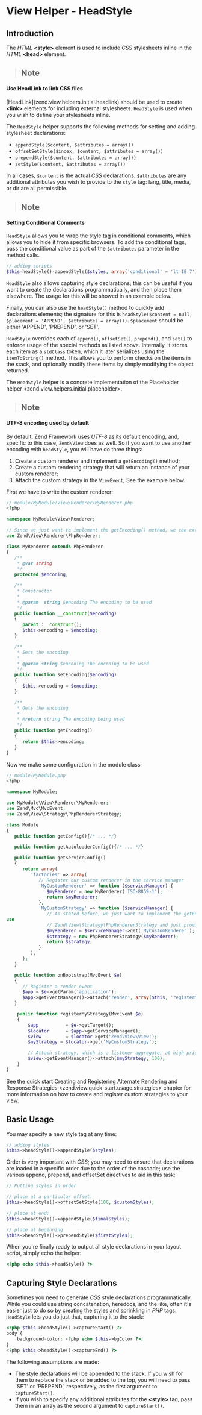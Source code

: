 # View Helper - HeadStyle

## Introduction

The *HTML* **&lt;style&gt;** element is used to include *CSS* stylesheets inline in the *HTML*
**&lt;head&gt;** element.

> ## Note
#### Use HeadLink to link CSS files
\[HeadLink\](zend.view.helpers.initial.headlink) should be used to create **&lt;link&gt;** elements
for including external stylesheets. `HeadStyle` is used when you wish to define your stylesheets
inline.

The `HeadStyle` helper supports the following methods for setting and adding stylesheet
declarations:

- `appendStyle($content, $attributes = array())`
- `offsetSetStyle($index, $content, $attributes = array())`
- `prependStyle($content, $attributes = array())`
- `setStyle($content, $attributes = array())`

In all cases, `$content` is the actual *CSS* declarations. `$attributes` are any additional
attributes you wish to provide to the `style` tag: lang, title, media, or dir are all permissible.

> ## Note
#### Setting Conditional Comments
`HeadStyle` allows you to wrap the style tag in conditional comments, which allows you to hide it
from specific browsers. To add the conditional tags, pass the conditional value as part of the
`$attributes` parameter in the method calls.
```php
// adding scripts
$this-headStyle()-appendStyle($styles, array('conditional' = 'lt IE 7'));
```

`HeadStyle` also allows capturing style declarations; this can be useful if you want to create the
declarations programmatically, and then place them elsewhere. The usage for this will be showed in
an example below.

Finally, you can also use the `headStyle()` method to quickly add declarations elements; the
signature for this is `headStyle($content = null, $placement = 'APPEND', $attributes = array())`.
`$placement` should be either 'APPEND', 'PREPEND', or 'SET'.

`HeadStyle` overrides each of `append()`, `offsetSet()`, `prepend()`, and `set()` to enforce usage
of the special methods as listed above. Internally, it stores each item as a `stdClass` token, which
it later serializes using the `itemToString()` method. This allows you to perform checks on the
items in the stack, and optionally modify these items by simply modifying the object returned.

The `HeadStyle` helper is a concrete implementation of the Placeholder helper
&lt;zend.view.helpers.initial.placeholder&gt;.

> ## Note
#### UTF-8 encoding used by default
By default, Zend Framework uses *UTF-8* as its default encoding, and, specific to this case,
`Zend\View` does as well. So if you want to use another encoding with `headStyle`, you will have do
three things:
1.  Create a custom renderer and implement a `getEncoding()` method;
2.  Create a custom rendering strategy that will return an instance of your custom renderer;
3.  Attach the custom strategy in the `ViewEvent`;
See the example below.

First we have to write the custom renderer:

```php
// module/MyModule/View/Renderer/MyRenderer.php
<?php

namespace MyModule\View\Renderer;

// Since we just want to implement the getEncoding() method, we can extend the Zend native renderer
use Zend\View\Renderer\PhpRenderer;

class MyRenderer extends PhpRenderer
{
   /**
    * @var string
    */
   protected $encoding;

   /**
    * Constructor
    *
    * @param  string $encoding The encoding to be used
    */
   public function __construct($encoding)
   {
      parent::__construct();
      $this->encoding = $encoding;
   }

   /**
    * Sets the encoding
    *
    * @param string $encoding The encoding to be used
    */
   public function setEncoding($encoding)
   {
      $this->encoding = $encoding;
   }

   /**
    * Gets the encoding
    *
    * @return string The encoding being used
    */
   public function getEncoding()
   {
      return $this->encoding;
   }
}
```

Now we make some configuration in the module class:

```php
// module/MyModule.php
<?php

namespace MyModule;

use MyModule\View\Renderer\MyRenderer;
use Zend\Mvc\MvcEvent;
use Zend\View\Strategy\PhpRendererStrategy;

class Module
{
   public function getConfig(){/* ... */}

   public function getAutoloaderConfig(){/* ... */}

   public function getServiceConfig()
   {
      return array(
         'factories' => array(
            // Register our custom renderer in the service manager
            'MyCustomRenderer' => function ($serviceManager) {
               $myRenderer = new MyRenderer('ISO-8859-1');
               return $myRenderer;
            },
            'MyCustomStrategy' => function ($serviceManager) {
               // As stated before, we just want to implement the getEncoding() method, so we can
use
               // Zend\View\Strategy\PhpRendererStrategy and just provide our custom renderer to it.
               $myRenderer = $serviceManager->get('MyCustomRenderer');
               $strategy = new PhpRendererStrategy($myRenderer);
               return $strategy;
            }
         ),
      );
   }

   public function onBootstrap(MvcEvent $e)
   {
      // Register a render event
      $app = $e->getParam('application');
      $app->getEventManager()->attach('render', array($this, 'registerMyStrategy'), 100);
   }

    public function registerMyStrategy(MvcEvent $e)
    {
        $app          = $e->getTarget();
        $locator      = $app->getServiceManager();
        $view         = $locator->get('Zend\View\View');
        $myStrategy = $locator->get('MyCustomStrategy');

        // Attach strategy, which is a listener aggregate, at high priority
        $view->getEventManager()->attach($myStrategy, 100);
    }
}
```

See the quick start Creating and Registering Alternate Rendering and Response Strategies
&lt;zend.view.quick-start.usage.strategies&gt; chapter for more information on how to create and
register custom strategies to your view.

## Basic Usage

You may specify a new style tag at any time:

```php
// adding styles
$this->headStyle()->appendStyle($styles);
```

Order is very important with *CSS*; you may need to ensure that declarations are loaded in a
specific order due to the order of the cascade; use the various append, prepend, and offsetSet
directives to aid in this task:

```php
// Putting styles in order

// place at a particular offset:
$this->headStyle()->offsetSetStyle(100, $customStyles);

// place at end:
$this->headStyle()->appendStyle($finalStyles);

// place at beginning
$this->headStyle()->prependStyle($firstStyles);
```

When you're finally ready to output all style declarations in your layout script, simply echo the
helper:

```php
<?php echo $this->headStyle() ?>
```

## Capturing Style Declarations

Sometimes you need to generate *CSS* style declarations programmatically. While you could use string
concatenation, heredocs, and the like, often it's easier just to do so by creating the styles and
sprinkling in *PHP* tags. `HeadStyle` lets you do just that, capturing it to the stack:

```php
<?php $this->headStyle()->captureStart() ?>
body {
    background-color: <?php echo $this->bgColor ?>;
}
<?php $this->headStyle()->captureEnd() ?>
```

The following assumptions are made:

- The style declarations will be appended to the stack. If you wish for them to replace the stack or
be added to the top, you will need to pass 'SET' or 'PREPEND', respectively, as the first argument
to `captureStart()`.
- If you wish to specify any additional attributes for the **&lt;style&gt;** tag, pass them in an
array as the second argument to `captureStart()`.

